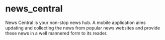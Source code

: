 # news_central
News Central is your non-stop news hub. A mobile application aims updating and collecting the news from popular news websites and provide these news in a well mannered form to its reader.
